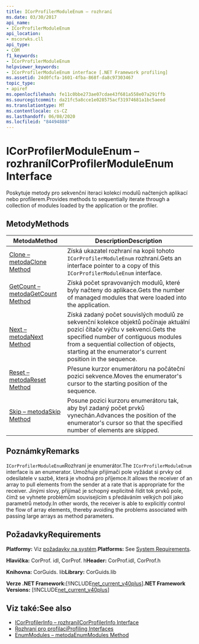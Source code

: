 ```yaml
---
title: ICorProfilerModuleEnum – rozhraní
ms.date: 03/30/2017
api_name:
- ICorProfilerModuleEnum
api_location:
- mscorwks.cll
api_type:
- COM
f1_keywords:
- ICorProfilerModuleEnum
helpviewer_keywords:
- ICorProfilerModuleEnum interface [.NET Framework profiling]
ms.assetid: 24d0fcfa-1601-4fba-868f-da8c97303467
topic_type:
- apiref
ms.openlocfilehash: fe11c0bbe273ae07cdae43f681a558e07a291ffb
ms.sourcegitcommit: da21fc5a8cce1e028575acf31974681a1bc5aeed
ms.translationtype: MT
ms.contentlocale: cs-CZ
ms.lasthandoff: 06/08/2020
ms.locfileid: "84494888"
---
```

# <a name="icorprofilermoduleenum-interface"></a><span data-ttu-id="3a54b-102">ICorProfilerModuleEnum – rozhraní</span><span class="sxs-lookup"><span data-stu-id="3a54b-102">ICorProfilerModuleEnum Interface</span></span>
<span data-ttu-id="3a54b-103">Poskytuje metody pro sekvenční iteraci kolekcí modulů načtených aplikací nebo profilerem.</span><span class="sxs-lookup"><span data-stu-id="3a54b-103">Provides methods to sequentially iterate through a collection of modules loaded by the application or the profiler.</span></span>  
  
## <a name="methods"></a><span data-ttu-id="3a54b-104">Metody</span><span class="sxs-lookup"><span data-stu-id="3a54b-104">Methods</span></span>  
  
|<span data-ttu-id="3a54b-105">Metoda</span><span class="sxs-lookup"><span data-stu-id="3a54b-105">Method</span></span>|<span data-ttu-id="3a54b-106">Description</span><span class="sxs-lookup"><span data-stu-id="3a54b-106">Description</span></span>|  
|------------|-----------------|  
|[<span data-ttu-id="3a54b-107">Clone – metoda</span><span class="sxs-lookup"><span data-stu-id="3a54b-107">Clone Method</span></span>](icorprofilermoduleenum-clone-method.md)|<span data-ttu-id="3a54b-108">Získá ukazatel rozhraní na kopii tohoto `ICorProfilerModuleEnum` rozhraní.</span><span class="sxs-lookup"><span data-stu-id="3a54b-108">Gets an interface pointer to a copy of this `ICorProfilerModuleEnum` interface.</span></span>|  
|[<span data-ttu-id="3a54b-109">GetCount – metoda</span><span class="sxs-lookup"><span data-stu-id="3a54b-109">GetCount Method</span></span>](icorprofilermoduleenum-getcount-method.md)|<span data-ttu-id="3a54b-110">Získá počet spravovaných modulů, které byly načteny do aplikace.</span><span class="sxs-lookup"><span data-stu-id="3a54b-110">Gets the number of managed modules that were loaded into the application.</span></span>|  
|[<span data-ttu-id="3a54b-111">Next – metoda</span><span class="sxs-lookup"><span data-stu-id="3a54b-111">Next Method</span></span>](icorprofilermoduleenum-next-method.md)|<span data-ttu-id="3a54b-112">Získá zadaný počet souvislých modulů ze sekvenční kolekce objektů počínaje aktuální pozicí čítače výčtu v sekvenci.</span><span class="sxs-lookup"><span data-stu-id="3a54b-112">Gets the specified number of contiguous modules from a sequential collection of objects, starting at the enumerator's current position in the sequence.</span></span>|  
|[<span data-ttu-id="3a54b-113">Reset – metoda</span><span class="sxs-lookup"><span data-stu-id="3a54b-113">Reset Method</span></span>](icorprofilermoduleenum-reset-method.md)|<span data-ttu-id="3a54b-114">Přesune kurzor enumerátoru na počáteční pozici sekvence.</span><span class="sxs-lookup"><span data-stu-id="3a54b-114">Moves the enumerator's cursor to the starting position of the sequence.</span></span>|  
|[<span data-ttu-id="3a54b-115">Skip – metoda</span><span class="sxs-lookup"><span data-stu-id="3a54b-115">Skip Method</span></span>](icorprofilermoduleenum-skip-method.md)|<span data-ttu-id="3a54b-116">Posune pozici kurzoru enumerátoru tak, aby byl zadaný počet prvků vynechán.</span><span class="sxs-lookup"><span data-stu-id="3a54b-116">Advances the position of the enumerator's cursor so that the specified number of elements are skipped.</span></span>|  
  
## <a name="remarks"></a><span data-ttu-id="3a54b-117">Poznámky</span><span class="sxs-lookup"><span data-stu-id="3a54b-117">Remarks</span></span>  
 <span data-ttu-id="3a54b-118">`ICorProfilerModuleEnum`Rozhraní je enumerátor.</span><span class="sxs-lookup"><span data-stu-id="3a54b-118">The `ICorProfilerModuleEnum` interface is an enumerator.</span></span> <span data-ttu-id="3a54b-119">Umožňuje přijímači pole vyžádat si prvky od odesilatele v sazbě, která je vhodná pro příjemce.</span><span class="sxs-lookup"><span data-stu-id="3a54b-119">It allows the receiver of an array to pull elements from the sender at a rate that is appropriate for the receiver.</span></span> <span data-ttu-id="3a54b-120">Jinými slovy, přijímač je schopný explicitně řídit tok prvků pole, čímž se vyhnete problémům souvisejícím s předáváním velkých polí jako parametrů metody.</span><span class="sxs-lookup"><span data-stu-id="3a54b-120">In other words, the receiver is able to explicitly control the flow of array elements, thereby avoiding the problems associated with passing large arrays as method parameters.</span></span>  
  
## <a name="requirements"></a><span data-ttu-id="3a54b-121">Požadavky</span><span class="sxs-lookup"><span data-stu-id="3a54b-121">Requirements</span></span>  
 <span data-ttu-id="3a54b-122">**Platformy:** Viz [požadavky na systém](../../get-started/system-requirements.md).</span><span class="sxs-lookup"><span data-stu-id="3a54b-122">**Platforms:** See [System Requirements](../../get-started/system-requirements.md).</span></span>  
  
 <span data-ttu-id="3a54b-123">**Hlavička:** CorProf. idl, CorProf. h</span><span class="sxs-lookup"><span data-stu-id="3a54b-123">**Header:** CorProf.idl, CorProf.h</span></span>  
  
 <span data-ttu-id="3a54b-124">**Knihovna:** CorGuids. lib</span><span class="sxs-lookup"><span data-stu-id="3a54b-124">**Library:** CorGuids.lib</span></span>  
  
 <span data-ttu-id="3a54b-125">**Verze .NET Framework:**[!INCLUDE[net_current_v40plus](../../../../includes/net-current-v40plus-md.md)]</span><span class="sxs-lookup"><span data-stu-id="3a54b-125">**.NET Framework Versions:** [!INCLUDE[net_current_v40plus](../../../../includes/net-current-v40plus-md.md)]</span></span>  
  
## <a name="see-also"></a><span data-ttu-id="3a54b-126">Viz také:</span><span class="sxs-lookup"><span data-stu-id="3a54b-126">See also</span></span>

- [<span data-ttu-id="3a54b-127">ICorProfilerInfo – rozhraní</span><span class="sxs-lookup"><span data-stu-id="3a54b-127">ICorProfilerInfo Interface</span></span>](icorprofilerinfo-interface.md)
- [<span data-ttu-id="3a54b-128">Rozhraní pro profilaci</span><span class="sxs-lookup"><span data-stu-id="3a54b-128">Profiling Interfaces</span></span>](profiling-interfaces.md)
- [<span data-ttu-id="3a54b-129">EnumModules – metoda</span><span class="sxs-lookup"><span data-stu-id="3a54b-129">EnumModules Method</span></span>](icorprofilerinfo3-enummodules-method.md)
